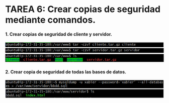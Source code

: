 # TAREA 6: Crear copias de seguridad mediante comandos.

#### 1. Crear copias de seguridad de cliente y servidor.

![](images/49.PNG)
![](images/50.PNG)
![](images/51.PNG)

#### 2. Crear copia de seguridad de todas las bases de datos.

![](images/52.PNG)
![](images/53.PNG)